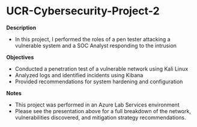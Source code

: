 # UCR-Cybersecurity-Project-2

**Description**

- In this project, I performed the roles of a pen tester attacking a vulnerable system and a SOC Analyst responding to the intrusion

**Objectives**

- Conducted a penetration test of a vulnerable network using Kali Linux
- Analyzed logs and identified incidents using Kibana
- Provided recommendations for system hardening and configuration

**Notes**

- This project was performed in an Azure Lab Services environment
- Please see the presentation above for a full breakdown of the network, vulnerabilities discovered, and mitigation strategy recommendations.
